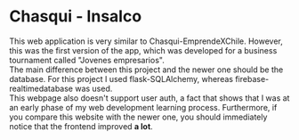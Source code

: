 # Chasqui - Insalco
This web application is very similar to Chasqui-EmprendeXChile. However, this was the first version of the app, which was developed for a business tournament called "Jovenes empresarios". <br/>
The main difference between this project and the newer one should be the database. For this project I used flask-SQLAlchemy, whereas firebase-realtimedatabase was used. 
<br/>
This webpage also doesn't support user auth, a fact that shows that I was at an early phase of my web development learning process. Furthermore, if you compare this website with the newer one, you should immediately notice that the frontend improved **a lot**. 
